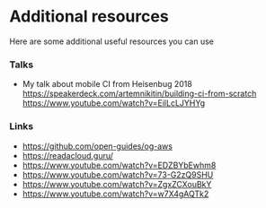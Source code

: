 # Additional resources
Here are some additional useful resources you can use

### Talks
- My talk about mobile CI from Heisenbug 2018
https://speakerdeck.com/artemnikitin/building-ci-from-scratch
https://www.youtube.com/watch?v=EilLcLJYHYg

### Links
- https://github.com/open-guides/og-aws
- https://readacloud.guru/
- https://www.youtube.com/watch?v=EDZBYbEwhm8
- https://www.youtube.com/watch?v=73-G2zQ9SHU
- https://www.youtube.com/watch?v=ZgxZCXouBkY 
- https://www.youtube.com/watch?v=w7X4gAQTk2
